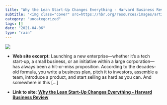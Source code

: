 ```yaml
---
title: "Why the Lean Start-Up Changes Everything - Harvard Business Review"
subtitle: '<img class="cover" src=https://hbr.org/resources/images/article_assets/2008/01/07May13_Blank_lean-st...'
category: "uncategorized"
tags: []
date: "2021-04-06"
type: "rain"
---
```

<img class="cover" src=https://hbr.org/resources/images/article_assets/2008/01/07May13_Blank_lean-start-up.png>



* **Web site excerpt:** Launching a new enterprise—whether it’s a tech start-up, a small business, or an initiative within a large corporation—has always been a hit-or-miss proposition. According to the decades-old formula, you write a business plan, pitch it to investors, assemble a team, introduce a product, and start selling as hard as you can. And somewhere in this […]

* **Link to site:** **[Why the Lean Start-Up Changes Everything - Harvard Business Review](http://hbr.org/2013/05/why-the-lean-start-up-changes-everything/ar/pr)**